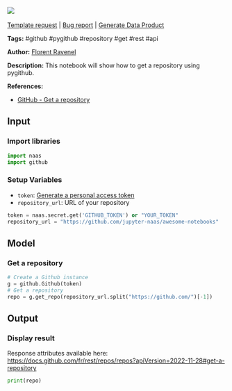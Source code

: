 <a href="https://app.naas.ai/user-redirect/naas/downloader?url=https://raw.githubusercontent.com/jupyter-naas/awesome-notebooks/master/GitHub/GitHub_Get_a_repository.ipynb" target="_parent"><img src="https://naasai-public.s3.eu-west-3.amazonaws.com/Open_in_Naas_Lab.svg"/></a><br><br><a href="https://github.com/jupyter-naas/awesome-notebooks/issues/new?assignees=&labels=&template=template-request.md&title=Tool+-+Action+of+the+notebook+">Template request</a> | <a href="https://github.com/jupyter-naas/awesome-notebooks/issues/new?assignees=&labels=bug&template=bug_report.md&title=GitHub+-+Get+a+repository:+Error+short+description">Bug report</a> | <a href="https://app.naas.ai/user-redirect/naas/downloader?url=https://raw.githubusercontent.com/jupyter-naas/awesome-notebooks/master/Naas/Naas_Start_data_product.ipynb" target="_parent">Generate Data Product</a>

**Tags:** #github #pygithub #repository #get #rest #api

**Author:** [Florent Ravenel](https://www.linkedin.com/in/florent-ravenel/)

**Description:** This notebook will show how to get a repository using pygithub.

**References:**
- [GitHub - Get a repository](https://docs.github.com/fr/rest/repos/repos?apiVersion=2022-11-28#get-a-repository)

## Input

### Import libraries


```python
import naas
import github
```

### Setup Variables
- `token`: [Generate a personal access token](https://docs.github.com/en/github/authenticating-to-github/creating-a-personal-access-token)
- `repository_url`: URL of your repository


```python
token = naas.secret.get('GITHUB_TOKEN') or "YOUR_TOKEN"
repository_url = "https://github.com/jupyter-naas/awesome-notebooks"
```

## Model

### Get a repository


```python
# Create a Github instance
g = github.Github(token)
# Get a repository
repo = g.get_repo(repository_url.split("https://github.com/")[-1])
```

## Output

### Display result
Response attributes available here: https://docs.github.com/fr/rest/repos/repos?apiVersion=2022-11-28#get-a-repository


```python
print(repo)
```

 

